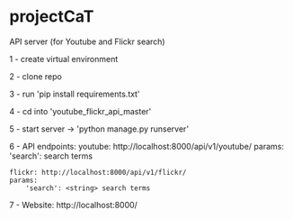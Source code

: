 # projectCaT
API server (for Youtube and Flickr search)

1 - create virtual environment

2 - clone repo

3 - run 'pip install requirements.txt'

4 - cd into 'youtube_flickr_api_master'

5 - start server -> 'python manage.py runserver'

6 - API endpoints:
    youtube: http://localhost:8000/api/v1/youtube/
    params:
        'search': <string> search terms

    flickr: http://localhost:8000/api/v1/flickr/
    params:
        'search': <string> search terms

7 - Website: http://localhost:8000/